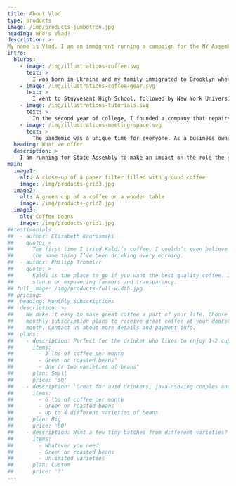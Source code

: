 ```yaml
---
title: About Vlad
type: products
image: /img/products-jumbotron.jpg
heading: Who's Vlad?
description: >-
My name is Vlad. I am an immigrant running a campaign for the NY Assembly Seat in order to expand our education system, modernize our infrastructure and bring back public safety. I am a strong advocate of single-payer healthcare; healthcare should be a right, not an expensive privilege.
intro:
  blurbs:
    - image: /img/illustrations-coffee.svg
      text: >
        I was born in Ukraine and my family immigrated to Brooklyn when I was nine years old. My parents, immigrants from a non-English speaking country, worked long hours at low paying jobs to support and give me and my sister opportunities that they did not have.
    - image: /img/illustrations-coffee-gear.svg
      text: >
        I went to Stuyvesant High School, followed by New York University, and then spent a decade founding and growing my very own business.
    - image: /img/illustrations-tutorials.svg
      text: >
        In the second year of college, I founded a company that repairs consumer electronics. We grew over the years, and this eventually allowed me to find a place to proudly call my home in Hunter’s Point. Here, I enjoy spending my weekends at our beautiful Gantry Plaza Park, often walking with my dog-son Bernard.
    - image: /img/illustrations-meeting-space.svg
      text: >
        The pandemic was a unique time for everyone. As a business owner, I felt not just the initial impact, when the world seemingly came to a halt, but also the government’s actions that followed. Contradicting regulation between the City and State, constantly changing mask policies, and disorganized vaccination rollouts are just some of the things every business had to deal with on a daily basis just to stay safe and in compliance. Our government failed us in the greatest time of need.
  heading: What we offer
  description: >
    I am running for State Assembly to make an impact on the role the government plays in its relationship with the people that it’s meant to serve. I want to love the place I call home, and enable the same for others. To do that, we need to: expand on education, re-design our decaying infrastructure using a first-principles approach, and re-establish public safety.
main:
  image1:
    alt: A close-up of a paper filter filled with ground coffee
    image: /img/products-grid3.jpg
  image2:
    alt: A green cup of a coffee on a wooden table
    image: /img/products-grid2.jpg
  image3:
    alt: Coffee beans
    image: /img/products-grid1.jpg
##testimonials:
##  - author: Elisabeth Kaurismäki
##    quote: >-
##      The first time I tried Kaldi’s coffee, I couldn’t even believe that was
##      the same thing I’ve been drinking every morning.
##  - author: Philipp Trommler
##    quote: >-
##      Kaldi is the place to go if you want the best quality coffee. I love their
##      stance on empowering farmers and transparency.
## full_image: /img/products-full-width.jpg
## pricing:
##  heading: Monthly subscriptions
##  description: >-
##    We make it easy to make great coffee a part of your life. Choose one of our
##    monthly subscription plans to receive great coffee at your doorstep each
##    month. Contact us about more details and payment info.
##  plans:
##    - description: Perfect for the drinker who likes to enjoy 1-2 cups per day.
##      items:
##        - 3 lbs of coffee per month
##        - Green or roasted beans"
##        - One or two varieties of beans"
##      plan: Small
##      price: '50'
##    - description: 'Great for avid drinkers, java-nsoving couples and bigger crowds'
##      items:
##        - 6 lbs of coffee per month
##        - Green or roasted beans
##        - Up to 4 different varieties of beans
##      plan: Big
##      price: '80'
##    - description: Want a few tiny batches from different varieties? Try our custom plan
##      items:
##        - Whatever you need
##        - Green or roasted beans
##        - Unlimited varieties
##      plan: Custom
##      price: '?'
---
```




